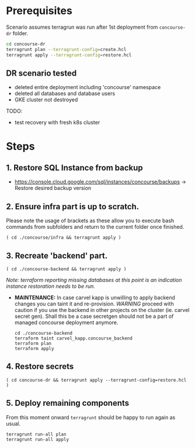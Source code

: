 # Prerequisites

Scenario assumes terragrun was run after 1st deployment from `concourse-dr` folder.
```sh
cd concourse-dr
terragrunt plan --terragrunt-config=create.hcl
terragrunt apply --terragrunt-config=restore.hcl
```


## DR scenario tested

* deleted entire deployment including 'concourse' namespace
* deleted all databases and database users
* GKE cluster not destroyed

TODO:
* test recovery with fresh k8s cluster


# Steps
## 1. Restore SQL Instance from backup
* https://console.cloud.google.com/sql/instances/concourse/backups -> Restore desired backup version

## 2. Ensure infra part is up to scratch. 
Please note the usage of brackets as these allow you to execute bash commands from subfolders and return to the current folder once finished.

```
( cd ./concourse/infra && terragrunt apply )
```

## 3. Recreate 'backend' part.
```
( cd ./concourse-backend && terragrunt apply )
```
*Note: terraform reporting missing databases at this point is an indication instance restoration needs to be run.*


* **MAINTENANCE:** In case carvel kapp is unwilling to apply backend changes you can taint it and re-provision.
_WARNING_ proceed with caution if you use the backend in other projects on the cluster (ie. carvel secret gen). Shall this be a case secretgen should not be a part of managed concourse deployment anymore.

    ```
    cd ./concourse-backend
    terraform taint carvel_kapp.concourse_backend
    terraform plan
    terraform apply
    ```

## 4. Restore secrets
```
( cd concourse-dr && terragrunt apply --terragrunt-config=restore.hcl )
```

## 5. Deploy remaining components
From this moment onward `terragrunt` should be happy to run again as usual.
```
terragrunt run-all plan
terragrunt run-all apply
```

